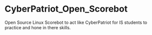 # CyberPatriot_Open_Scorebot
Open Source Linux Scorebot to act like CyberPatriot for IS students to practice and hone in there skills. 
